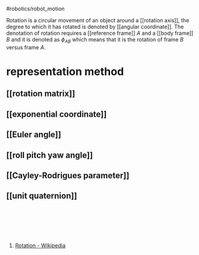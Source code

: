 #robotics/robot_motion 

Rotation is a circular movement of an object around a [[rotation axis]], the degree to which it has rotated is denoted by [[angular coordinate]]. 
The denotation of rotation requires a [[reference frame]] $A$ and a [[body frame]] $B$ and it is denoted as $\phi_{AB}$ which means that it is the rotation of frame $B$ versus frame $A$. 

# representation method
## [[rotation matrix]] 
## [[exponential coordinate]]
## [[Euler angle]]
## [[roll pitch yaw angle]]
## [[Cayley-Rodrigues parameter]]
## [[unit quaternion]]

‍

‍

‍

1. [Rotation - Wikipedia](https://en.wikipedia.org/wiki/Rotation)